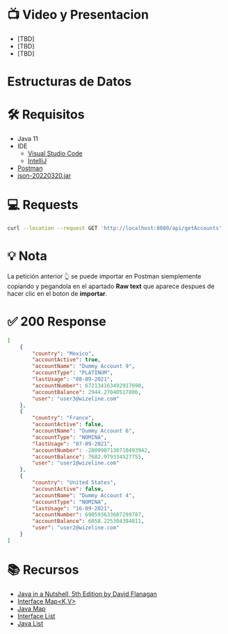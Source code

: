 # :tv: Video y Presentacion
- [TBD]
- [TBD]
- [TBD]

# Estructuras de Datos

# :hammer_and_wrench:  Requisitos
- Java 11
- IDE
    * [Visual Studio Code](https://code.visualstudio.com/download)
    * [IntelliJ](https://www.jetbrains.com/idea/download)
- [Postman](https://www.postman.com/downloads/)
- [json-20220320.jar](https://repo1.maven.org/maven2/org/json/json/20220320/)

# :computer: Requests
``` bash
curl --location --request GET 'http://localhost:8080/api/getAccounts'
```
# :bulb: Nota
La petición anterior :point_up_2: se puede importar en Postman siemplemente copiando y pegandola en el apartado __Raw text__ que aparece despues de hacer clic en el boton de __importar__.

# :white_check_mark: 200 Response
```json
[
    {
        "country": "Mexico",
        "accountActive": true,
        "accountName": "Dummy Account 9",
        "accountType": "PLATINUM",
        "lastUsage": "08-09-2021",
        "accountNumber": 672134163492917690,
        "accountBalance": 2944.27040517806,
        "user": "user3@wizeline.com"
    },
    {
        "country": "France",
        "accountActive": false,
        "accountName": "Dummy Account 6",
        "accountType": "NOMINA",
        "lastUsage": "07-09-2021",
        "accountNumber": -2809907130710493942,
        "accountBalance": 7682.979334527755,
        "user": "user1@wizeline.com"
    },
    {
        "country": "United States",
        "accountActive": false,
        "accountName": "Dummy Account 4",
        "accountType": "NOMINA",
        "lastUsage": "16-09-2021",
        "accountNumber": 690593633607299787,
        "accountBalance": 6058.225304384811,
        "user": "user2@wizeline.com"
    }
]
``` 



# :books: Recursos
- [Java in a Nutshell, 5th Edition by David Flanagan](https://www.oreilly.com/library/view/java-in-a/0596007736/ch02s08.html)
- [Interface Map<K,V>](https://docs.oracle.com/javase/8/docs/api/java/util/Map.html)
- [Java Map](https://jenkov.com/tutorials/java-collections/map.html)
- [Interface List<E>](https://docs.oracle.com/javase/8/docs/api/java/util/List.html)
- [Java List](https://jenkov.com/tutorials/java-collections/list.html)
